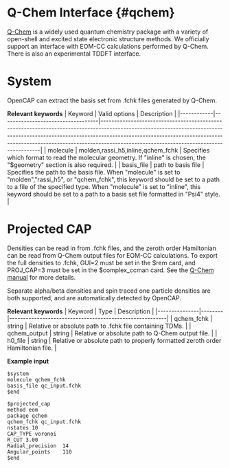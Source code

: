 Q-Chem Interface {#qchem}
=============================

[Q-Chem](https://manual.q-chem.com) is a widely used quantum chemistry package with a variety of open-shell and excited state electronic structure methods. We officially support an interface with EOM-CC calculations performed by Q-Chem. There is also an experimental TDDFT interface. 

System
======

OpenCAP can extract the basis set from .fchk files generated by Q-Chem.

__Relevant keywords__
| Keyword    | Valid options                     | Description                                                                                                                                                                                                                                                                                      |
|------------|-----------------------------------|--------------------------------------------------------------------------------------------------------------------------------------------------------------------------------------------------------------------------------------------------------------------------------------------------|
| molecule   | molden,rassi_h5,inline,qchem_fchk | Specifies which format to read the molecular geometry. If "inline" is chosen, the "$geometry" section is also required.                                                                                                                                                                          |
| basis_file | path to basis file                | Specifies the path to the basis file. When "molecule" is set to "molden","rassi_h5", or "qchem_fchk", this keyword should be set to a path to a file of the specified type. When "molecule" is set to  "inline", this keyword should be set to a path to a basis set file formatted in "Psi4" style. |

Projected CAP
=============

Densities can be read in from .fchk files, and the zeroth order Hamiltonian can be read from 
Q-Chem output files for EOM-CC calculations. To export the full densities to .fchk, GUI=2 
must be set in the $rem card, and PROJ_CAP=3 must be set in the 
$complex_ccman card. See the [Q-Chem manual](https://manual.q-chem.com/latest/sub_cc_cs_cap.html) for more details.

Separate alpha/beta densities and spin traced one particle densities are both supported, and 
are automatically detected by OpenCAP.

__Relevant keywords__
| Keyword | Type | Description |
|---------------|--------|---------------------------------------------------------|
| qchem_fchk | string | Relative or absolute path to .fchk file containing TDMs.     |
| qchem_output | string | Relative or absolute path to Q-Chem output file.   |
| h0_file | string | Relative or absolute path to properly formatted zeroth order Hamiltonian file.   |


__Example input__

    $system
    molecule qchem_fchk
    basis_file qc_input.fchk
    $end

    $projected_cap
    method eom
    package qchem
    qchem_fchk qc_input.fchk
    nstates 10
    CAP_TYPE voronoi
    R_CUT 3.00
    Radial_precision  14
    Angular_points    110
    $end
    
